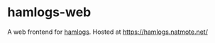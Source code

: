 # hamlogs-web

A web frontend for [hamlogs](https://github.com/nmote/hamlogs). Hosted at https://hamlogs.natmote.net/
